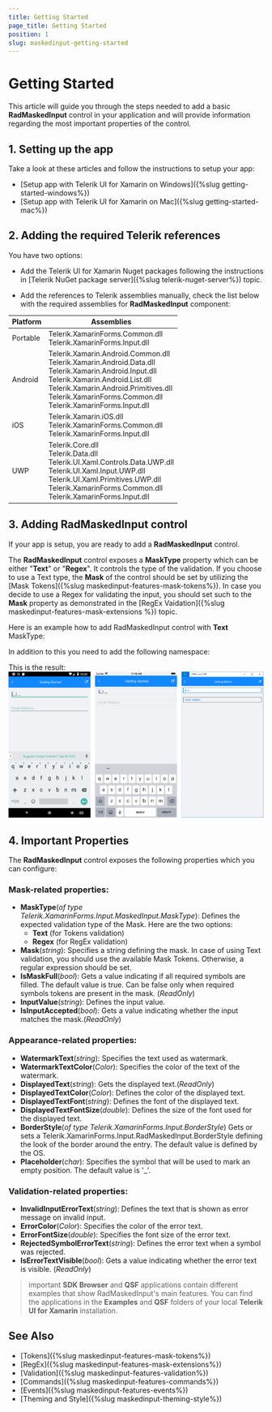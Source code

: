 ```yaml
---
title: Getting Started
page_title: Getting Started
position: 1
slug: maskedinput-getting-started
---
```


#  Getting Started

This article will guide you through the steps needed to add a basic **RadMaskedInput** control in your application and will provide information regarding the most important properties of the control. 

## 1. Setting up the app

Take a look at these articles and follow the instructions to setup your app:

- [Setup app with Telerik UI for Xamarin on Windows]({%slug getting-started-windows%})
- [Setup app with Telerik UI for Xamarin on Mac]({%slug getting-started-mac%})

## 2. Adding the required Telerik references

You have two options:

* Add the Telerik UI for Xamarin Nuget packages following the instructions in [Telerik NuGet package server]({%slug telerik-nuget-server%}) topic.

* Add the references to Telerik assemblies manually, check the list below with the required assemblies for **RadMaskedInput** component:

| Platform | Assemblies |
| -------- | ---------- |
| Portable | Telerik.XamarinForms.Common.dll<br/>Telerik.XamarinForms.Input.dll |
| Android  | Telerik.Xamarin.Android.Common.dll <br/>Telerik.Xamarin.Android.Data.dll <br/>Telerik.Xamarin.Android.Input.dll <br/>Telerik.Xamarin.Android.List.dll <br/> Telerik.Xamarin.Android.Primitives.dll <br/>Telerik.XamarinForms.Common.dll <br/>Telerik.XamarinForms.Input.dll |
| iOS      | Telerik.Xamarin.iOS.dll <br/>Telerik.XamarinForms.Common.dll <br/>Telerik.XamarinForms.Input.dll |
| UWP      | Telerik.Core.dll <br/>Telerik.Data.dll <br/>Telerik.UI.Xaml.Controls.Data.UWP.dll <br/> Telerik.UI.Xaml.Input.UWP.dll <br/>Telerik.UI.Xaml.Primitives.UWP.dll <br/>Telerik.XamarinForms.Common.dll <br/>Telerik.XamarinForms.Input.dll <br/>|

## 3. Adding RadMaskedInput control

If your app is setup, you are ready to add a **RadMaskedInput** control.

The **RadMaskedInput** control exposes a **MaskType** property which can be either "**Text**" or "**Regex**". It controls the type of the validation. If you choose to use a Text type, the **Mask** of the control should be set by utilizing the [Mask Tokens]({%slug maskedinput-features-mask-tokens%}). In case you decide to use a Regex for validating the input, you should set such to the **Mask** property as demonstrated in the [RegEx Vaidation]({%slug maskedinput-features-mask-extensions %}) topic. 

Here is an example how to add RadMaskedInput control with **Text** MaskType:

<snippet id='maskedinput-gettingstarted-text-xaml'/>

In addition to this you need to add the following namespace:

<snippet id='xmlns-telerikinput'/>
<snippet id='ns-telerikinput'/>

This is the result:
![Getting started](images/maskedinput_gettingstarted.png)

## 4. Important Properties

The **RadMaskedInput** control exposes the following properties which you can configure:

### Mask-related properties:

* **MaskType**(*of type Telerik.XamarinForms.Input.MaskedInput.MaskType*): Defines the expected validation type of the Mask. Here are the two options: 
	* **Text** (for Tokens validation)
	* **Regex** (for RegEx validation)
* **Mask**(*string*): Specifies a string defining the mask. In case of using Text validation, you should use the available Mask Tokens. Otherwise, a regular expression should be set.
* **IsMaskFull**(*bool*): Gets a value indicating if all required symbols are filled. The default value is true. Can be false only when required symbols tokens are present in the mask. (*ReadOnly*)
* **InputValue**(*string*): Defines the input value.
* **IsInputAccepted**(*bool*): Gets a value indicating whether the input matches the mask.(*ReadOnly*)

### Appearance-related properties: 

* **WatermarkText**(*string*): Specifies the text used as watermark.
* **WatermarkTextColor**(*Color*): Specifies the color of the text of the watermark.
* **DisplayedText**(*string*): Gets the displayed text.(*ReadOnly*) 
* **DisplayedTextColor**(*Color*): Defines the color of the displayed text.
* **DisplayedTextFont**(*string*): Defines the font of the displayed text.
* **DisplayedTextFontSize**(*double*): Defines the size of the font used for the displayed text.
* **BorderStyle**(*of type Telerik.XamarinForms.Input.BorderStyle*) Gets or sets a Telerik.XamarinForms.Input.RadMaskedInput.BorderStyle defining the look of the border around the entry. The default value is defined by the OS.
* **Placeholder**(*char*): Specifies the symbol that will be used to mark an empty position. The default value is '_'.

### Validation-related properties: 

* **InvalidInputErrorText**(*string*): Defines the text that is shown as error message on invalid input.
* **ErrorColor**(*Color*): Specifies the color of the error text.
* **ErrorFontSize**(*double*): Specifies the font size of the error text.
* **RejectedSymbolErrorText**(*string*):  Defines the error text when a symbol was rejected.
* **IsErrorTextVisible**(*bool*): Gets a value indicating whether the error text is visible. (*ReadOnly*)


>important **SDK Browser** and **QSF** applications contain different examples that show RadMaskedInput's main features. You can find the applications in the **Examples** and **QSF** folders of your local **Telerik UI for Xamarin** installation.

## See Also

* [Tokens]({%slug maskedinput-features-mask-tokens%})
* [RegEx]({%slug maskedinput-features-mask-extensions%})
* [Validation]({%slug maskedinput-features-validation%})
* [Commands]({%slug maskedinput-features-commands%})
* [Events]({%slug maskedinput-features-events%})
* [Theming and Style]({%slug maskedinput-theming-style%})
